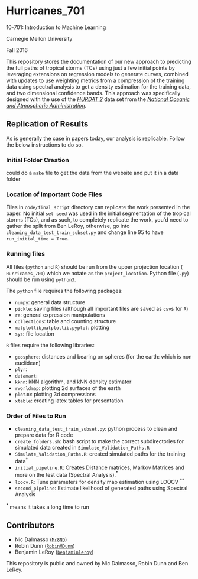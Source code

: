 # Hurricanes_701

10-701: Introduction to Machine Learning

Carnegie Mellon University

Fall 2016

This repository stores the documentation of our new approach to predicting the 
full paths of tropical storms (TCs) using just a few initial points by 
leveraging extensions on regression models to generate curves, combined with 
updates to use weighting metrics from a compression of the training data 
using spectral analysis to get a density estimation for the training data,
and two dimensional confidence bands. This approach was specifically designed
with the use of the 
[*HURDAT 2*](http://www.aoml.noaa.gov/hrd/hurdat/hurdat2-1851-2015-070616.txt) 
data set from the 
[*National Oceanic and Atmospheric Administration*](http://www.aoml.noaa.gov/hrd/hurdat/Data_Storm.html). 

## Replication of Results
As is generally the case in papers today, our analysis is replicable. Follow the
below instructions to do so.

### Initial Folder Creation 
could do a `make` file to get the data from the website and put it in a data folder

### Location of Important Code Files
Files in `code/final_script` directory can replicate the work presented in the 
paper. No initial `set seed` was used in the initial segmentation of the 
tropical storms (TCs), and as such, to completely replicate the work, you'd need
to gather the split from Ben LeRoy, otherwise, go into 
`cleaning_data_test_train_subset.py` and change line 95 to have 
`run_initial_time = True`.

### Running files
All files (`python` and `R`) should be run from the upper projection location (
`Hurricanes_701`) which we notate as the `project_location`. Python file 
(`.py`) should be run using `python3`.

The `python` file requires the following packages:
- `numpy`: general data structure
- `pickle`: saving files (although all important files are saved as `csv`s for 
`R`)
- `re`: general expression manipulations
- `collections`: table and counting structure
- `matplotlib`,`matplotlib.pyplot`: plotting
- `sys`: file location

`R` files require the following libraries:
- `geosphere`: distances and bearing on spheres (for the earth: which is non euclidean)
- `plyr`: 
- `datamart`: 
- `kknn`: kNN algorithm, and kNN density estimator
- `rworldmap`: plotting 2d surfaces of the earth
- `plot3D`: plotting 3d compressions
- `xtable`: creating latex tables for presentation

### Order of Files to Run
- `cleaning_data_test_train_subset.py`: python process to clean and prepare data for R code
- `create_folders.sh`: bash script to make the correct subdirectories for simulated data created in `Simulate_Validation_Paths.R`
- `Simulate_Validation_Paths.R`: created simulated paths for the training data$^*$
- `initial_pipeline.R`: Creates Distance matrices, Markov Matrices and more on the test data (Spectral Analysis).$^*$
- `loocv.R`: Tune parameters for density map estimation using LOOCV $^{**}$
- `second_pipeline`: Estimate likelihood of generated paths using Spectral Analysis

$^*$ means it takes a long time to run

## Contributors 
- Nic Dalmasso ([`Mr8ND`](https://github.com/Mr8ND))
- Robin Dunn  ([`RobinMDunn`](https://github.com/RobinMDunn))
- Benjamin LeRoy ([`benjaminleroy`](https://github.com/benjaminleroy))

This repository is public and owned by Nic Dalmasso, Robin Dunn and Ben LeRoy.

